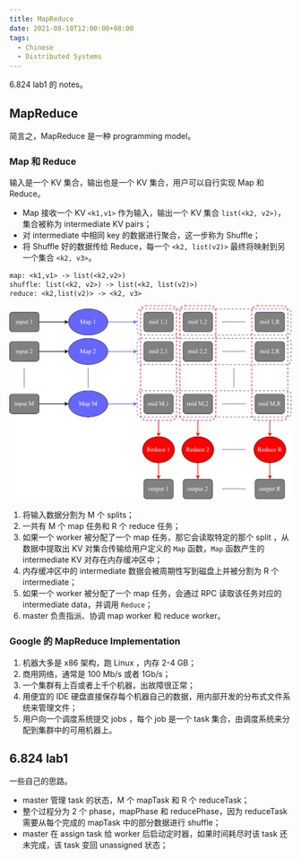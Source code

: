 ```yaml
---
title: MapReduce
date: 2021-08-10T12:00:00+08:00
tags:
  - Chinese
  - Distributed Systems
---
```


6.824 lab1 的 notes。

<!--more-->

## MapReduce

简言之，MapReduce 是一种 programming model。

### Map 和 Reduce

输入是一个 KV 集合，输出也是一个 KV 集合，用户可以自行实现 Map 和 Reduce。

- Map 接收一个 KV `<k1,v1>` 作为输入，输出一个 KV 集合 `list(<k2, v2>)`，集合被称为 intermediate KV pairs；
- 对 intermediate 中相同 key 的数据进行聚合，这一步称为 Shuffle；
- 将 Shuffle 好的数据传给 Reduce，每一个 `<k2, list(v2)>` 最终将映射到另一个集合 `<k2, v3>`。

```
map: <k1,v1> -> list(<k2,v2>)
shuffle: list(<k2, v2>) -> list(<k2, list(v2)>)
reduce: <k2,list(v2)> -> <k2, v3>
```

![mr](../attachments/mr.drawio.png)

1. 将输入数据分割为 M 个 splits；
2. 一共有 M 个 map 任务和 R 个 reduce 任务；
3. 如果一个 worker 被分配了一个 map 任务，那它会读取特定的那个 split ，从数据中提取出 KV 对集合传输给用户定义的 `Map` 函数，`Map` 函数产生的 intermediate KV 对存在内存缓冲区中；
4. 内存缓冲区中的 intermediate 数据会被周期性写到磁盘上并被分割为 R 个 intermediate；
5. 如果一个 worker 被分配了一个 map 任务，会通过 RPC 读取该任务对应的 intermediate data，并调用 `Reduce`；
6. master 负责指派、协调 map worker 和 reduce worker。

### Google 的 MapReduce Implementation

1. 机器大多是 x86 架构，跑 Linux ，内存 2-4 GB；
2. 商用网络，通常是 100 Mb/s 或者 1Gb/s；
3. 一个集群有上百或者上千个机器，出故障很正常；
4. 用便宜的 IDE 硬盘直接保存每个机器自己的数据，用内部开发的分布式文件系统来管理文件；
5. 用户向一个调度系统提交 jobs ，每个 job 是一个 task 集合，由调度系统来分配到集群中的可用机器上。

## 6.824 lab1

一些自己的思路。

- master 管理 task 的状态，M 个 mapTask 和 R 个 reduceTask；
- 整个过程分为 2 个 phase，mapPhase 和 reducePhase，因为 reduceTask 需要从每个完成的 mapTask 中的部分数据进行 shuffle；
- master 在 assign task 给 worker 后启动定时器，如果时间耗尽时该 task 还未完成，该 task 变回 unassigned 状态；
